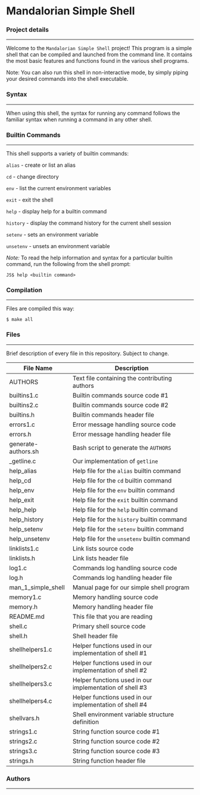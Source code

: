 # Mandalorian Simple Shell



### Project details
-----
Welcome to the `Mandalorian Simple Shell` project! This program is a simple shell that can be compiled and launched from the command line. It contains the most basic features and functions found in the various shell programs.


Note: You can also run this shell in non-interactive mode, by simply piping your desired commands into the shell executable.

### Syntax
-----
When using this shell, the syntax for running any command follows the familiar syntax when running a command in any other shell.


### Builtin Commands
-----
This shell supports a variety of builtin commands:

`alias` - create or list an alias

`cd` - change directory

`env` - list the current environment variables

`exit` - exit the shell

`help` - display help for a builtin command

`history` - display the command history for the current shell session

`setenv` - sets an environment variable

`unsetenv` - unsets an environment variable

*Note:* To read the help information and syntax for a particular builtin command, run the following from the shell prompt:
```
JS$ help <builtin command>
```

### Compilation
-----
Files are compiled this way:
```
$ make all
```

### Files
-----
Brief description of every file in this repository. Subject to change.

| File Name | Description |
| --- | --- |
| AUTHORS | Text file containing the contributing authors |
| builtins1.c | Builtin commands source code #1 |
| builtins2.c | Builtin commands source code #2 |
| builtins.h | Builtin commands header file |
| errors1.c | Error message handling source code |
| errors.h | Error message handling header file |
| generate-authors.sh | Bash script to generate the `AUTHORS` |
| _getline.c | Our implementation of `getline` |
| help_alias | Help file for the `alias` builtin command |
| help_cd | Help file for the `cd` builtin command |
| help_env | Help file for the `env` builtin command |
| help_exit | Help file for the `exit` builtin command |
| help_help | Help file for the `help` builtin command |
| help_history | Help file for the `history` builtin command |
| help_setenv | Help file for the `setenv` builtin command |
| help_unsetenv | Help file for the `unsetenv` builtin command |
| linklists1.c | Link lists source code |
| linklists.h | Link lists header file |
| log1.c | Commands log handling source code |
| log.h | Commands log handling header file |
| man_1_simple_shell | Manual page for our simple shell program |
| memory1.c | Memory handling source code |
| memory.h | Memory handling header file |
| README.md | This file that you are reading |
| shell.c | Primary shell source code |
| shell.h | Shell header file |
| shellhelpers1.c | Helper functions used in our implementation of shell #1 |
| shellhelpers2.c | Helper functions used in our implementation of shell #2 |
| shellhelpers3.c | Helper functions used in our implementation of shell #3 |
| shellhelpers4.c | Helper functions used in our implementation of shell #4 |
| shellvars.h | Shell environment variable structure definition |
| strings1.c | String function source code #1 |
| strings2.c | String function source code #2 |
| strings3.c | String function source code #3 |
| strings.h | String function header file |

### Authors
-----

